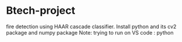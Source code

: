 # Btech-project
fire detection using HAAR cascade classifier.
Install python and its cv2 package and numpy package
Note: trying to run on VS code : python
